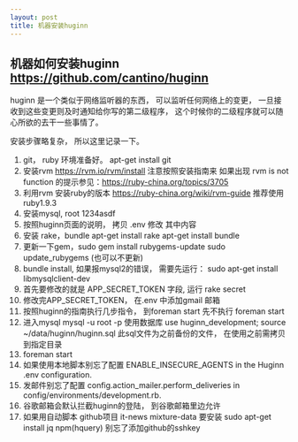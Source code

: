 ```yaml
---
layout: post
title: 机器安装huginn
---
```


## 机器如何安装huginn https://github.com/cantino/huginn

huginn 是一个类似于网络监听器的东西， 可以监听任何网络上的变更， 一旦接收到这些变更则及时通知给你写的第二级程序， 这个时候你的二级程序就可以随心所欲的去干一些事情了。

安装步骤略复杂， 所以这里记录一下。

1. git， ruby 环境准备好。  apt-get install git
2. 安装rvm https://rvm.io/rvm/install 注意按照安装指南来  如果出现 rvm is not function 的提示参见：https://ruby-china.org/topics/3705
3. 利用rvm 安装ruby的版本   https://ruby-china.org/wiki/rvm-guide 推荐使用ruby1.9.3
2. 安装mysql, root 1234asdf
3. 按照huginn页面的说明， 拷贝 .env 修改 其中内容
4. 安装 rake，bundle  apt-get install rake   apt-get install bundle
5. 更新一下gem，sudo gem install rubygems-update      sudo update_rubygems (也可以不更新)
6. bundle install, 如果报mysql2的错误， 需要先运行： sudo apt-get install libmysqlclient-dev
6. 首先要修改的就是 APP_SECRET_TOKEN 字段, 运行 rake secret
7. 修改完APP_SECRET_TOKEN， 在.env 中添加gmail 邮箱
8. 按照huginn的指南执行几步指令， 到foreman start 先不执行 foreman start
9. 进入mysql  mysql -u root -p     使用数据库 use huginn_development;    source ~/data/huginn/huginn.sql  此sql文件为之前备份的文件， 在使用之前需拷贝到指定目录
10. foreman start
11. 如果使用本地脚本别忘了配置 ENABLE_INSECURE_AGENTS in the Huginn .env configuration.
12. 发邮件别忘了配置 config.action_mailer.perform_deliveries in config/environments/development.rb.
13. 谷歌邮箱会默认拦截huginn的登陆， 到谷歌邮箱里边允许
14. 如果用自动脚本 github项目 it-news   mixture-data  要安装 sudo apt-get install jq    npm(hquery)  别忘了添加github的sshkey
